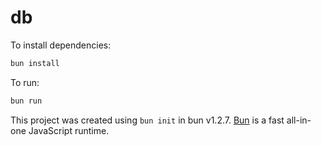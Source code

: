 # db

To install dependencies:

```bash
bun install
```

To run:

```bash
bun run 
```

This project was created using `bun init` in bun v1.2.7. [Bun](https://bun.sh) is a fast all-in-one JavaScript runtime.
